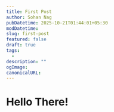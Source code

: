 ```yaml
---
title: First Post
author: Sohan Nag
pubDatetime: 2025-10-21T01:44:01+05:30
modDatetime:
slug: first-post
featured: false
draft: true
tags:
  - 
description: ""
ogImage:
canonicalURL:
---
```


# Hello There!
